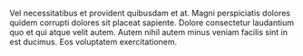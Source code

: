 Vel necessitatibus et provident quibusdam et at. Magni perspiciatis dolores quidem corrupti dolores sit placeat sapiente. Dolore consectetur laudantium quo et qui atque velit autem. Autem nihil autem minus veniam facilis sint in est ducimus. Eos voluptatem exercitationem.